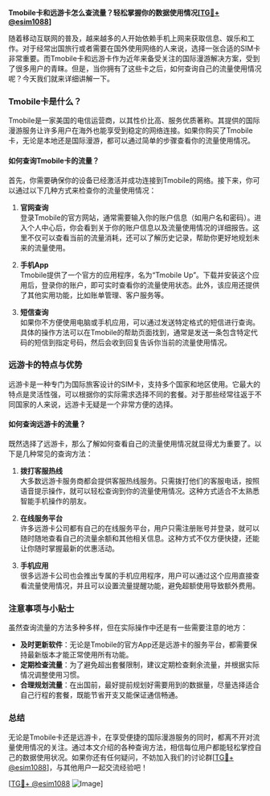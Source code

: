**Tmobile卡和远游卡怎么查流量？轻松掌握你的数据使用情况[[TG💪+ @esim1088](https://t.me/s/esim1088)]**

随着移动互联网的普及，越来越多的人开始依赖手机上网来获取信息、娱乐和工作。对于经常出国旅行或者需要在国外使用网络的人来说，选择一张合适的SIM卡非常重要。而Tmobile卡和远游卡作为近年来备受关注的国际漫游解决方案，受到了很多用户的青睐。但是，当你拥有了这些卡之后，如何查询自己的流量使用情况呢？今天我们就来详细讲解一下。

### Tmobile卡是什么？

Tmobile是一家美国的电信运营商，以其性价比高、服务优质著称。其提供的国际漫游服务让许多用户在海外也能享受到稳定的网络连接。如果你购买了Tmobile卡，无论是本地还是国际漫游，都可以通过简单的步骤查看你的流量使用情况。

#### 如何查询Tmobile卡的流量？

首先，你需要确保你的设备已经激活并成功连接到Tmobile的网络。接下来，你可以通过以下几种方式来检查你的流量使用情况：

1. **官网查询**  
   登录Tmobile的官方网站，通常需要输入你的账户信息（如用户名和密码）。进入个人中心后，你会看到关于你的账户信息以及流量使用情况的详细报告。这里不仅可以查看当前的流量消耗，还可以了解历史记录，帮助你更好地规划未来的流量使用。

2. **手机App**  
   Tmobile提供了一个官方的应用程序，名为“Tmobile Up”。下载并安装这个应用后，登录你的账户，即可实时查看你的流量使用状态。此外，该应用还提供了其他实用功能，比如账单管理、客户服务等。

3. **短信查询**  
   如果你不方便使用电脑或手机应用，可以通过发送特定格式的短信进行查询。具体的操作方法可以在Tmobile的帮助页面找到，通常是发送一条包含特定代码的短信到指定号码，然后会收到回复告诉你当前的流量使用情况。

### 远游卡的特点与优势

远游卡是一种专门为国际旅客设计的SIM卡，支持多个国家和地区使用。它最大的特点是灵活性强，可以根据你的实际需求选择不同的套餐。对于那些经常往返于不同国家的人来说，远游卡无疑是一个非常方便的选择。

#### 如何查询远游卡的流量？

既然选择了远游卡，那么了解如何查看自己的流量使用情况就显得尤为重要了。以下是几种常见的查询方法：

1. **拨打客服热线**  
   大多数远游卡服务商都会提供客服热线服务。只需拨打他们的客服电话，按照语音提示操作，就可以轻松查询到你的流量使用情况。这种方式适合不太熟悉智能手机操作的朋友。

2. **在线服务平台**  
   许多远游卡公司都有自己的在线服务平台，用户只需注册账号并登录，就可以随时随地查看自己的流量余额和其他相关信息。这种方式不仅方便快捷，还能让你随时掌握最新的优惠活动。

3. **手机应用**  
   很多远游卡公司也会推出专属的手机应用程序，用户可以通过这个应用直接查看流量使用情况，并且可以设置流量提醒功能，避免超额使用导致额外费用。

### 注意事项与小贴士

虽然查询流量的方法多种多样，但在实际操作中还是有一些需要注意的地方：

- **及时更新软件**：无论是Tmobile的官方App还是远游卡的服务平台，都需要保持最新版本才能正常使用所有功能。
- **定期检查流量**：为了避免超出套餐限制，建议定期检查剩余流量，并根据实际情况调整使用习惯。
- **合理规划流量**：在出国前，最好提前规划好需要用到的数据量，尽量选择适合自己行程的套餐，既能节省开支又能保证通信畅通。

### 总结

无论是Tmobile卡还是远游卡，在享受便捷的国际漫游服务的同时，都离不开对流量使用情况的关注。通过本文介绍的各种查询方法，相信每位用户都能轻松掌控自己的数据使用状况。如果你还有任何疑问，不妨加入我们的讨论群[[TG💪+ @esim1088](https://t.me/s/esim1088)]，与其他用户一起交流经验吧！

[[TG💪+ @esim1088](https://t.me/s/esim1088) ![Image](https://i.postimg.cc/4NQfJmqS/Snipaste-2025-05-13-00-14-12.png)]